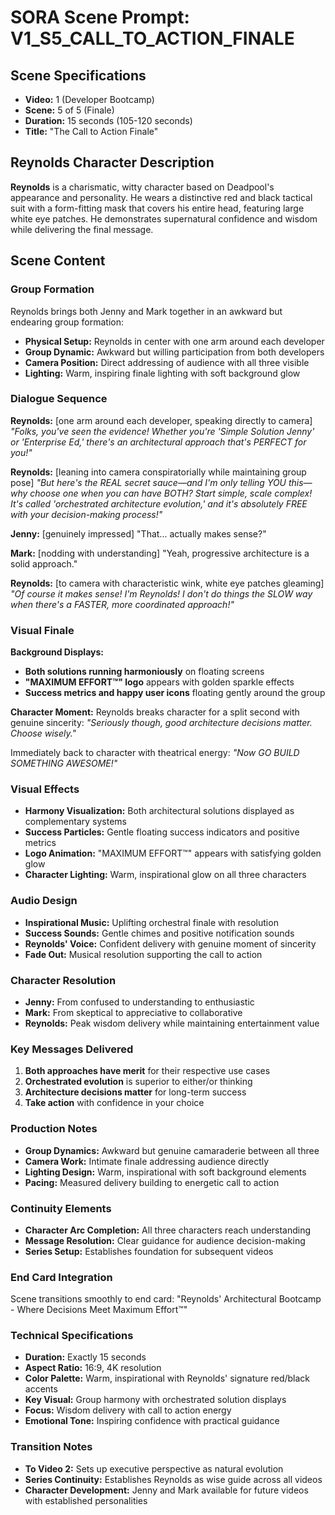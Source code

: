 # SORA Scene Prompt: V1_S5_CALL_TO_ACTION_FINALE

## **Scene Specifications**
- **Video:** 1 (Developer Bootcamp)
- **Scene:** 5 of 5 (Finale)
- **Duration:** 15 seconds (105-120 seconds)
- **Title:** "The Call to Action Finale"

## **Reynolds Character Description**
**Reynolds** is a charismatic, witty character based on Deadpool's appearance and personality. He wears a distinctive red and black tactical suit with a form-fitting mask that covers his entire head, featuring large white eye patches. He demonstrates supernatural confidence and wisdom while delivering the final message.

## **Scene Content**

### **Group Formation**
Reynolds brings both Jenny and Mark together in an awkward but endearing group formation:
- **Physical Setup:** Reynolds in center with one arm around each developer
- **Group Dynamic:** Awkward but willing participation from both developers
- **Camera Position:** Direct addressing of audience with all three visible
- **Lighting:** Warm, inspiring finale lighting with soft background glow

### **Dialogue Sequence**

**Reynolds:** [one arm around each developer, speaking directly to camera]
*"Folks, you've seen the evidence! Whether you're 'Simple Solution Jenny' or 'Enterprise Ed,' there's an architectural approach that's PERFECT for you!"*

**Reynolds:** [leaning into camera conspiratorially while maintaining group pose]
*"But here's the REAL secret sauce—and I'm only telling YOU this—why choose one when you can have BOTH? Start simple, scale complex! It's called 'orchestrated architecture evolution,' and it's absolutely FREE with your decision-making process!"*

**Jenny:** [genuinely impressed] "That... actually makes sense?"

**Mark:** [nodding with understanding] "Yeah, progressive architecture is a solid approach."

**Reynolds:** [to camera with characteristic wink, white eye patches gleaming]
*"Of course it makes sense! I'm Reynolds! I don't do things the SLOW way when there's a FASTER, more coordinated approach!"*

### **Visual Finale**

**Background Displays:**
- **Both solutions running harmoniously** on floating screens
- **"MAXIMUM EFFORT™" logo** appears with golden sparkle effects
- **Success metrics and happy user icons** floating gently around the group

**Character Moment:**
Reynolds breaks character for a split second with genuine sincerity:
*"Seriously though, good architecture decisions matter. Choose wisely."*

Immediately back to character with theatrical energy:
*"Now GO BUILD SOMETHING AWESOME!"*

### **Visual Effects**
- **Harmony Visualization:** Both architectural solutions displayed as complementary systems
- **Success Particles:** Gentle floating success indicators and positive metrics
- **Logo Animation:** "MAXIMUM EFFORT™" appears with satisfying golden glow
- **Character Lighting:** Warm, inspirational glow on all three characters

### **Audio Design**
- **Inspirational Music:** Uplifting orchestral finale with resolution
- **Success Sounds:** Gentle chimes and positive notification sounds
- **Reynolds' Voice:** Confident delivery with genuine moment of sincerity
- **Fade Out:** Musical resolution supporting the call to action

### **Character Resolution**
- **Jenny:** From confused to understanding to enthusiastic
- **Mark:** From skeptical to appreciative to collaborative
- **Reynolds:** Peak wisdom delivery while maintaining entertainment value

### **Key Messages Delivered**
1. **Both approaches have merit** for their respective use cases
2. **Orchestrated evolution** is superior to either/or thinking
3. **Architecture decisions matter** for long-term success
4. **Take action** with confidence in your choice

### **Production Notes**
- **Group Dynamics:** Awkward but genuine camaraderie between all three
- **Camera Work:** Intimate finale addressing audience directly
- **Lighting Design:** Warm, inspirational with soft background elements
- **Pacing:** Measured delivery building to energetic call to action

### **Continuity Elements**
- **Character Arc Completion:** All three characters reach understanding
- **Message Resolution:** Clear guidance for audience decision-making
- **Series Setup:** Establishes foundation for subsequent videos

### **End Card Integration**
Scene transitions smoothly to end card: "Reynolds' Architectural Bootcamp - Where Decisions Meet Maximum Effort™"

### **Technical Specifications**
- **Duration:** Exactly 15 seconds
- **Aspect Ratio:** 16:9, 4K resolution
- **Color Palette:** Warm, inspirational with Reynolds' signature red/black accents
- **Key Visual:** Group harmony with orchestrated solution displays
- **Focus:** Wisdom delivery with call to action energy
- **Emotional Tone:** Inspiring confidence with practical guidance

### **Transition Notes**
- **To Video 2:** Sets up executive perspective as natural evolution
- **Series Continuity:** Establishes Reynolds as wise guide across all videos
- **Character Development:** Jenny and Mark available for future videos with established personalities